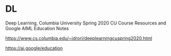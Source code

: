 # DL
Deep Learning, Columbia University Spring 2020 
CU Course Resources and Google AIML Education Notes

https://www.cs.columbia.edu/~idrori/deeplearningcuspring2020.html

https://ai.google/education
